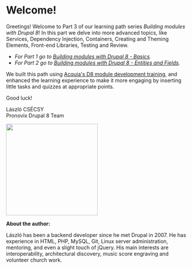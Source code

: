 # Welcome!

Greetings! Welcome to Part 3 of our learning path series *Building modules with Drupal 8*! In this part we delve into more advanced topics, like Services, Dependency Injection, Containers, Creating and Theming Elements, Front-end Libraries, Testing and Review. 

* *For Part 1 go to [Building modules with Drupal 8 - Basics](https://www.outlearn.com/learn/pronovix/building-modules-drupal8-part1).*
* *For Part 2 go to [Building modules with Drupal 8 - Entities and Fields](https://www.outlearn.com/learn/pronovix/building-modules-drupal8-part2).*

We built this path using [Acquia's D8 module development training](https://docs.acquia.com/articles/building-drupal-8-modules), and enhanced the learning experience to make it more engaging by inserting little tasks and quizzes at appropriate points.

Good luck!

László CSÉCSY<br />
Pronovix Drupal 8 Team

<img src="http://pronovix.com/sites/default/files/boobaa_nagy.jpg" style="width:250px;height:250px;" align="left">

<br clear="all">

**About the author:**

László has been a backend developer since he met Drupal in 2007. He has experience in HTML, PHP, MySQL, Git, Linux server administration, mentoring, and even a slight touch of jQuery. His main interests are interoperability, architectural discovery, music score engraving and volunteer church work.
